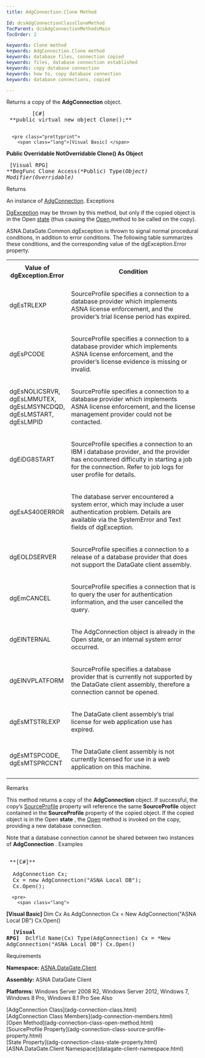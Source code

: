 ```yaml
---
title: AdgConnection.Clone Method

Id: dcsAdgConnectionClassCloneMethod
TocParent: dcsAdgConnectionMethodsMain
TocOrder: 2

keywords: Clone method
keywords: AdgConnection.Clone method
keywords: database files, connection copied 
keywords: files, database connection established
keywords: copy database connection
keywords: how to, copy database connection
keywords: database connections, copied

---
```


Returns a copy of the **AdgConnection** object. 
<pre class="prettyprint">
        <span class="lang">[C#]</span>
 **public virtual new object Clone();** 
      </pre>
      <pre class="prettyprint">
        <span class="lang">[Visual Basic] </span>
 **Public Overridable NotOverridable Clone() As Object** 
      </pre>
      <pre class="prettyprint">
        <span class="lang">[Visual RPG]</span>
 **BegFunc Clone Access(*Public) Type(*Object) Modifier(*Overridable)** 
      </pre>

Returns

An instance of [AdgConnection](adg-connection-class.html).
Exceptions

[DgException](dgexception-class.html) may be thrown by this method, but only if the copied object is in the Open [ state](adg-connection-class-state-property.html) (thus causing the [Open ](adg-connection-class-open-method.html) method to be called on the copy).

ASNA.DataGate.Common.dgException is thrown to signal normal procedural conditions, in addition to error conditions. The following table summarizes these conditions, and the corresponding value of the dgException.Error property.
<br />

<table class="dtTABLE" id="Table5" x-use-null-cells="x-use-null-cells" style="border-spacing: 0px;     x-cell-content-align: Top" cellspacing="0">
          <colgroup span="1">
            <col span="1" style="FONT-WEIGHT: bold; WIDTH: 30%" />
            <col span="1" style="WIDTH: 70%" />
          </colgroup>
          <tr>
            <th colspan="1" rowspan="1">
							Value of
							<br />
							dgException.Error
						</th>
            <th colspan="1" rowspan="1">

Condition
</th>
          </tr>
          <tr>
            <td colspan="1" rowspan="1">

dgEsTRLEXP
</td>
            <td colspan="1" rowspan="1">

SourceProfile specifies a connection to a database provider which implements ASNA license enforcement, and the provider’s trial license period has expired. 
</td>
          </tr>
          <tr>
            <td colspan="1" rowspan="1">

dgEsPCODE
</td>
            <td colspan="1" rowspan="1">

SourceProfile specifies a connection to a database provider which implements ASNA license enforcement, and the provider’s license evidence is missing or invalid.
</td>
          </tr>
          <tr>
            <td colspan="1" rowspan="1">

dgEsNOLICSRVR, dgEsLMMUTEX, dgEsLMSYNCDQD, dgEsLMSTART, dgEsLMPID
</td>
            <td colspan="1" rowspan="1">

SourceProfile specifies a connection to a database provider which implements ASNA license enforcement, and the license management provider could not be contacted.
</td>
          </tr>
          <tr>
            <td colspan="1" rowspan="1">

dgEiDG8START
</td>
            <td colspan="1" rowspan="1">

SourceProfile specifies a connection to an IBM i database provider, and the provider has encountered difficulty in starting a job for the connection. Refer to job logs for user profile for details.
</td>
          </tr>
          <tr>
            <td colspan="1" rowspan="1">

dgEsAS400ERROR
</td>
            <td colspan="1" rowspan="1">

The database server encountered a system error, which may include a user authentication problem. Details are available via the SystemError and Text fields of dgException.
</td>
          </tr>
          <tr>
            <td colspan="1" rowspan="1">

dgEOLDSERVER
</td>
            <td colspan="1" rowspan="1">

SourceProfile specifies a connection to a release of a database provider that does not support the DataGate client assembly. 
</td>
          </tr>
          <tr>
            <td colspan="1" rowspan="1">

dgEmCANCEL
</td>
            <td colspan="1" rowspan="1">

SourceProfile specifies a connection that is to query the user for authentication information, and the user cancelled the query.
</td>
          </tr>
          <tr>
            <td colspan="1" rowspan="1">

dgEINTERNAL
</td>
            <td colspan="1" rowspan="1">

The AdgConnection object is already in the Open state, or an internal system error occurred.
</td>
          </tr>
          <tr>
            <td colspan="1" rowspan="1">

dgEINVPLATFORM
</td>
            <td colspan="1" rowspan="1">

SourceProfile specifies a database provider that is currently not supported by the DataGate client assembly, therefore a connection cannot be opened.
</td>
          </tr>
          <tr>
            <td colspan="1" rowspan="1">

dgEsMTSTRLEXP
</td>
            <td colspan="1" rowspan="1">

The DataGate client assembly’s trial license for web application use has expired.
</td>
          </tr>
          <tr>
            <td colspan="1" rowspan="1">

dgEsMTSPCODE, dgEsMTSPRCCNT
</td>
            <td colspan="1" rowspan="1">

The DataGate client assembly is not currently licensed for use in a web application on this machine.
</td>
          </tr>
</table>

Remarks

This method returns a copy of the **AdgConnection** object. If successful, the copy’s [ SourceProfile](adg-connection-class-source-profile-property.html) property will reference the same **SourceProfile** object contained in the **SourceProfile** property of the copied object. If the copied object is in the Open **state** , the [ Open](adg-connection-class-open-method.html) method is invoked on the copy, providing a new database connection.

Note that a database connection cannot be shared between two instances of **AdgConnection** .
Examples

<pre>
        <span class="lang">
 **[C#]** 
        </span>
  AdgConnection Cx;
  Cx = new AdgConnection("ASNA Local DB");
  Cx.Open();</pre>
      <pre>
        <span class="lang">
 **[Visual Basic]** 
        </span>
  Dim Cx As AdgConnection
  Cx = New AdgConnection("ASNA Local DB")
  Cx.Open()</pre>
      <pre class="prettyprint">
        <span class="lang">
 **[Visual RPG]** 
        </span>
  Dclfld Name(Cx) Type(AdgConnection)
  Cx = *New AdgConnection("ASNA Local DB")
  Cx.Open()</pre>

Requirements

<span> **Namespace:** [ASNA.DataGate.Client](datagate-client-namespace.html) </span> 

<span> **Assembly:** ASNA DataGate Client</span> 

<span> **Platforms:** Windows Server 2008 R2, Windows Server 2012, Windows 7, Windows 8 Pro, Windows 8.1 Pro</span> 
See Also

<dl />
      <span>
        [AdgConnection Class](adg-connection-class.html)
        <br />
        [AdgConnection Class Members](adg-connection-members.html)
        <br />
        [Open Method](adg-connection-class-open-method.html)
        <br />
        [SourceProfile Property](adg-connection-class-source-profile-property.html)
        <br />
        [State Property](adg-connection-class-state-property.html)
        <br />
        [ASNA.DataGate.Client Namespace](datagate-client-namespace.html)
      </span>

<br />

